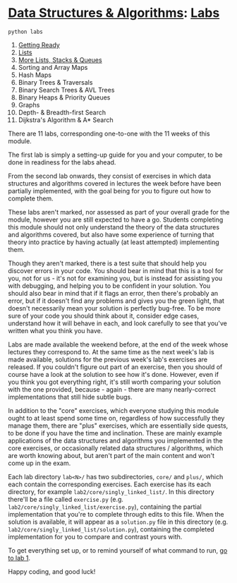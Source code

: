 # [Data Structures & Algorithms](https://github.com/bertie-wheen/dsa-2023-4/blob/trunk/README.md): [Labs](https://github.com/bertie-wheen/dsa-2023-4/blob/trunk/labs/README.md)
```shell
python labs
```

 1. [Getting Ready](https://github.com/bertie-wheen/dsa-2023-4/blob/trunk/labs/lab1/README.md)
 2. [Lists](https://github.com/bertie-wheen/dsa-2023-4/blob/trunk/labs/lab2/README.md)
 3. [More Lists, Stacks & Queues](https://github.com/bertie-wheen/dsa-2023-4/blob/trunk/labs/lab3/README.md)
 4. Sorting and Array Maps
 5. Hash Maps
 6. Binary Trees & Traversals
 7. Binary Search Trees & AVL Trees
 8. Binary Heaps & Priority Queues
 9. Graphs
10. Depth- & Breadth-first Search
11. Dijkstra's Algorithm & A* Search

There are 11 labs, corresponding one-to-one with the 11 weeks of this module.

The first lab is simply a setting-up guide for you and your computer, to be done in readiness for the labs ahead.

From the second lab onwards, they consist of exercises in which data structures and algorithms covered in lectures the
week before have been partially implemented, with the goal being for you to figure out how to complete them.

These labs aren't marked, nor assessed as part of your overall grade for the module, however you are still expected to
have a go. Students completing this module should not only understand the theory of the data structures and algorithms
covered, but also have some experience of turning that theory into practice by having actually (at least attempted)
implementing them.

Though they aren't marked, there is a test suite that should help you discover errors in your code. You should bear in
mind that this is a tool for you, not for us - it's not for examining you, but is instead for assisting you with
debugging, and helping you to be confident in your solution. You should also bear in mind that if it flags an error,
then there's probably an error, but if it doesn't find any problems and gives you the green light, that doesn't
necessarily mean your solution is perfectly bug-free. To be more sure of your code you should think about it, consider
edge cases, understand how it will behave in each, and look carefully to see that you've written what you think you have.

Labs are made available the weekend before, at the end of the week whose lectures they correspond to. At the same time
as the next week's lab is made available, solutions for the previous week's lab's exercises are released. If you
couldn't figure out part of an exercise, then you should of course have a look at the solution to see how it's done.
However, even if you think you got everything right, it's still worth comparing your solution with the one provided,
because - again - there are many nearly-correct implementations that still hide subtle bugs.

In addition to the "core" exercises, which everyone studying this module ought to at least spend some time on,
regardless of how successfully they manage them, there are "plus" exercises, which are essentially side quests, to be
done if you have the time and inclination. These are mainly example applications of the data structures and algorithms
you implemented in the core exercises, or occasionally related data structures / algorithms, which are worth knowing
about, but aren't part of the main content and won't come up in the exam.

Each lab directory `lab<N>/` has two subdirectories, `core/` and `plus/`, which each contain the corresponding
exercises. Each exercise has its each directory, for example `lab2/core/singly_linked_list/`. In this directory there'll
be a file called `exercise.py` (e.g. `lab2/core/singly_linked_list/exercise.py`), containing the partial implementation
that you're to complete through edits to this file. When the solution is available, it will appear as a `solution.py`
file in this directory (e.g. `lab2/core/singly_linked_list/solution.py`), containing the completed implementation for
you to compare and contrast yours with.

To get everything set up, or to remind yourself of what command to run,
[go to lab 1](https://github.com/bertie-wheen/dsa-2023-4/blob/trunk/labs/lab1/README.md).

Happy coding, and good luck!
